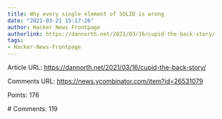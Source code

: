```yaml
---
title: Why every single element of SOLID is wrong
date: "2021-03-21 15:17:26"
author: Hacker News Frontpage
authorlink: https://dannorth.net/2021/03/16/cupid-the-back-story/
tags:
- Hacker-News-Frontpage
---
```


<p>Article URL: <a href="https://dannorth.net/2021/03/16/cupid-the-back-story/">https://dannorth.net/2021/03/16/cupid-the-back-story/</a></p>
<p>Comments URL: <a href="https://news.ycombinator.com/item?id=26531079">https://news.ycombinator.com/item?id=26531079</a></p>
<p>Points: 176</p>
<p># Comments: 119</p>
